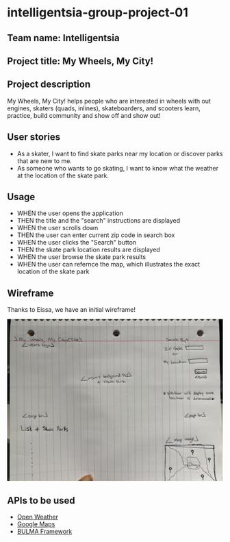 # intelligentsia-group-project-01

## Team name: Intelligentsia

## Project title: My Wheels, My City!

## Project description
My Wheels, My City! helps people who are interested in wheels with out engines, skaters (quads, inlines), skateboarders, and scooters learn, practice, build community and show off and show out!

## User stories
* As a skater, I want to find skate parks near my location or discover parks that are new to me.
* As someone who wants to go skating, I want to know what the weather at the location of the skate park.

## Usage

- WHEN the user opens the application
- THEN the title and the "search" instructions are displayed 
- WHEN the user scrolls down
- THEN the user can enter current zip code in search box
- WHEN the user clicks the "Search" button
- THEN the skate park location results are displayed
- WHEN the user browse the skate park results
- WHEN the user can refernce the map, which illustrates the exact location of the skate park

## Wireframe

Thanks to Eissa, we have an initial wireframe!

![initial wireframe!](./assets/images/wireframeFirstDraft.jpg)

## APIs to be used
* [Open Weather](https://openweathermap.org/guide)
* [Google Maps](https://developers.google.com/maps/documentation)
* [BULMA Framework](https://bulma.io/documentation/form/input/#colors)


